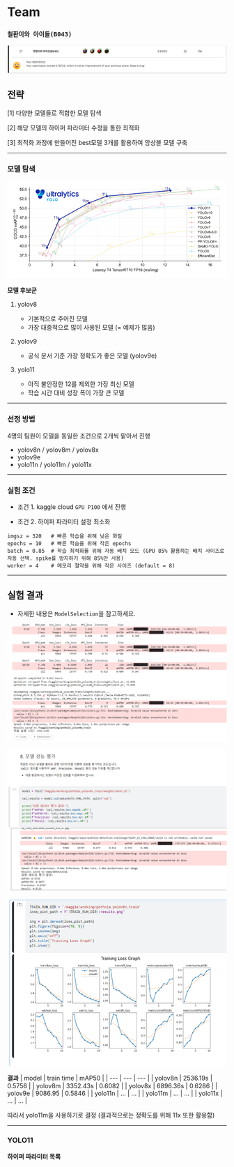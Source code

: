 
# Team
### `철환이와 아이들(B043)`
![alt text](../images/image-4.png)

## **전략**

[1] 다양한 모델들로 적합한 모델 탐색

[2] 해당 모델의 하이퍼 파라미터 수정을 통한 최적화

[3] 최적화 과정에 만들어진 best모델 3개를 활용하여 앙상블 모델 구축

---

### 모델 탐색

![alt text](../images/image-5.png)

**모델 후보군**
1. yolov8

    - 기본적으로 주어진 모델
    - 가장 대중적으로 많이 사용된 모델 (= 예제가 많음)
2. yolov9
    - 공식 문서 기준 가장 정확도가 좋은 모델 (yolov9e)
3. yolo11
    - 아직 불안정한 12를 제외한 가장 최신 모델
    - 학습 시간 대비 성장 폭이 가장 큰 모델

---

### **선정 방법**

4명의 팀원이 모델을 동일한 조건으로 2개씩 맡아서 진행
  - yolov8n / yolov8m / yolov8x
  - yolov9e
  - yolo11n / yolo11m / yolo11x

---

### **실험 조건**

- 조건 1. kaggle cloud `GPU P100` 에서 진행

- 조건 2. 하이퍼 파라미터 설정 최소화
```
imgsz = 320   # 빠른 학습을 위해 낮은 화질
epochs = 10   # 빠른 학습을 위해 작은 epochs
batch = 0.85  # 학습 최적화를 위해 자동 배치 모드 (GPU 85% 활용하는 배치 사이즈로 자동 선택. spike를 방지하기 위해 85%만 사용)
worker = 4    # 메모리 절약을 위해 작은 사이즈 (default = 8)
```

---

## 실험 결과 
- 자세한 내용은 `ModelSelection`을 참고하세요.

![alt text](../images/image-10.png)

![alt text](../images/image-9.png)

![alt text](../images/image-8.png)


**결과**
| model | train time | mAP50 |
| --- | --- | --- |
| yolov8n | 2536.19s | 0.5756 |
| yolov8m | 3352.43s | 0.6082 |
| yolov8x | 6896.36s | 0.6286  |
| yolov9e | 9086.95 | 0.5846 |
| yolo11n | ... | ... |
| yolo11m | ... | ... |
| yolo11x | ... | ... |

따라서 yolo11m을 사용하기로 결정 (결과적으로는 정확도를 위해 11x 또한 활용함)

---
### YOLO11

**하이퍼 파라미터 목록**

